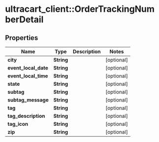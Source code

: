 # ultracart_client::OrderTrackingNumberDetail

## Properties
Name | Type | Description | Notes
------------ | ------------- | ------------- | -------------
**city** | **String** |  | [optional] 
**event_local_date** | **String** |  | [optional] 
**event_local_time** | **String** |  | [optional] 
**state** | **String** |  | [optional] 
**subtag** | **String** |  | [optional] 
**subtag_message** | **String** |  | [optional] 
**tag** | **String** |  | [optional] 
**tag_description** | **String** |  | [optional] 
**tag_icon** | **String** |  | [optional] 
**zip** | **String** |  | [optional] 


